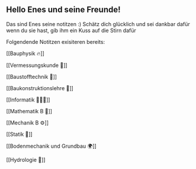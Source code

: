 ## Hello Enes und seine Freunde!

Das sind Enes seine notitzen :) Schätz dich glücklich und sei dankbar dafür wenn du sie hast, gib ihm ein Kuss auf die Stirn dafür

Folgendende Notitzen exisiteren bereits:

[[Bauphysik 🔥]]

[[Vermessungskunde 📏]]

[[Baustofftechnik 🧪]]

[[Baukonstruktionslehre 📐]]

[[Informatik 🧑🏽‍💻]]

[[Mathematik B 🧮]]

[[Mechanik B ⚙️]]

[[Statik 🌉]]

[[Bodenmechanik und Grundbau 🌍]]

[[Hydrologie 🚰]]


